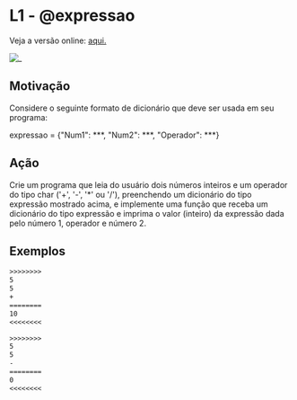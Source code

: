 # L1 - @expressao

Veja a versão online: [aqui.](https://github.com/qxcodefup/arcade/blob/master/base/expressao/Readme.md)

![_](https://raw.githubusercontent.com/qxcodefup/arcade/master/base/expressao/cover.jpg)

## Motivação

Considere o seguinte formato de dicionário que deve ser usada em seu programa:  
  
expressao = {"Num1": \*\*\*, "Num2": \*\*\*, "Operador": \*\*\*}
  
## Ação

Crie um programa que leia do usuário dois números inteiros e um operador do tipo char ('+', '-', '\*' ou '/'), preenchendo um dicionário do tipo expressão mostrado acima, e implemente uma função que receba um dicionário do tipo expressão e imprima o valor (inteiro) da expressão dada pelo número 1, operador e número 2.

## Exemplos

``` txt
>>>>>>>>
5
5
+
========
10
<<<<<<<<

>>>>>>>>
5
5
-
========
0
<<<<<<<<
```

